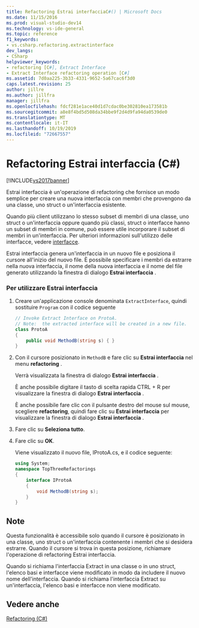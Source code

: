 ```yaml
---
title: Refactoring Estrai interfacciaC#() | Microsoft Docs
ms.date: 11/15/2016
ms.prod: visual-studio-dev14
ms.technology: vs-ide-general
ms.topic: reference
f1_keywords:
- vs.csharp.refactoring.extractinterface
dev_langs:
- CSharp
helpviewer_keywords:
- refactoring [C#], Extract Interface
- Extract Interface refactoring operation [C#]
ms.assetid: 7d0aa225-3b33-4331-9652-5a67cac6f3d0
caps.latest.revision: 25
author: jillre
ms.author: jillfra
manager: jillfra
ms.openlocfilehash: fdcf281e1ace40d1d7cdac0be302810ea173581b
ms.sourcegitcommit: a8e8f4bd5d508da34bbe9f2d4d9fa94da0539de0
ms.translationtype: MT
ms.contentlocale: it-IT
ms.lasthandoff: 10/19/2019
ms.locfileid: "72667557"
---
```

# <a name="extract-interface-refactoring-c"></a>Refactoring Estrai interfaccia (C#)
[!INCLUDE[vs2017banner](../includes/vs2017banner.md)]

Estrai interfaccia è un'operazione di refactoring che fornisce un modo semplice per creare una nuova interfaccia con membri che provengono da una classe, uno struct o un'interfaccia esistente.

 Quando più client utilizzano lo stesso subset di membri di una classe, uno struct o un'interfaccia oppure quando più classi, struct o interfacce hanno un subset di membri in comune, può essere utile incorporare il subset di membri in un'interfaccia. Per ulteriori informazioni sull'utilizzo delle interfacce, vedere [interfacce](https://msdn.microsoft.com/library/2feda177-ce11-432d-81b4-d50f5f35fd37).

 Estrai interfaccia genera un'interfaccia in un nuovo file e posiziona il cursore all'inizio del nuovo file. È possibile specificare i membri da estrarre nella nuova interfaccia, il nome della nuova interfaccia e il nome del file generato utilizzando la finestra di dialogo **Estrai interfaccia** .

### <a name="to-use-extract-interface"></a>Per utilizzare Estrai interfaccia

1. Creare un'applicazione console denominata `ExtractInterface`, quindi sostituire `Program` con il codice seguente

    ```csharp
    // Invoke Extract Interface on ProtoA.
    // Note:  the extracted interface will be created in a new file.
    class ProtoA
    {
        public void MethodB(string s) { }
    }
    ```

2. Con il cursore posizionato in `MethodB` e fare clic su **Estrai interfaccia** nel menu **refactoring** .

     Verrà visualizzata la finestra di dialogo **Estrai interfaccia** .

     È anche possibile digitare il tasto di scelta rapida CTRL + R per visualizzare la finestra di dialogo **Estrai interfaccia** .

     È anche possibile fare clic con il pulsante destro del mouse sul mouse, scegliere **refactoring**, quindi fare clic su **Estrai interfaccia** per visualizzare la finestra di dialogo **Estrai interfaccia** .

3. Fare clic su **Seleziona tutto**.

4. Fare clic su **OK**.

     Viene visualizzato il nuovo file, IProtoA.cs, e il codice seguente:

    ```csharp
    using System;
    namespace TopThreeRefactorings
    {
        interface IProtoA
        {
            void MethodB(string s);
        }
    }
    ```

## <a name="remarks"></a>Note
 Questa funzionalità è accessibile solo quando il cursore è posizionato in una classe, uno struct o un'interfaccia contenente i membri che si desidera estrarre. Quando il cursore si trova in questa posizione, richiamare l'operazione di refactoring Estrai interfaccia.

 Quando si richiama l'interfaccia Extract in una classe o in uno struct, l'elenco basi e interfacce viene modificato in modo da includere il nuovo nome dell'interfaccia. Quando si richiama l'interfaccia Extract su un'interfaccia, l'elenco basi e interfacce non viene modificato.

## <a name="see-also"></a>Vedere anche
 [Refactoring (C#)](../csharp-ide/refactoring-csharp.md)